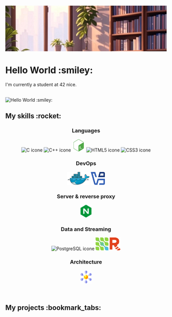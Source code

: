 ![Bannière de profil](./assets/banner.jpg)
<h1>Hello World :smiley:</h1>
<p>I'm currently a student at 42 nice.</p>
<br/>
<img src="./assets/hello.svg" alt="Hello World :smiley:"/>
<br/>
<h2>My skills :rocket:</h2>
<h3 align="center">Languages</h3>
<p align="center">
	<img src="https://cdn.jsdelivr.net/gh/devicons/devicon@latest/icons/c/c-original.svg" alt="C icone" title="C" width="auto" height="40"/>
	<img src="https://cdn.jsdelivr.net/gh/devicons/devicon@latest/icons/cplusplus/cplusplus-original.svg" alt="C++ icone" title="C++" width="auto" height="40"/>
	<img src="./assets/bash_logo.svg" alt="Bash icone" title="Bash" width="auto" height="40"/>
	<img src="https://cdn.jsdelivr.net/gh/devicons/devicon@latest/icons/html5/html5-original.svg" alt="HTML5 icone" title="HTML5" width="auto" height="40"/>
	<img src="https://cdn.jsdelivr.net/gh/devicons/devicon@latest/icons/css3/css3-original.svg" alt="CSS3 icone" title="CSS3" width="auto" height="40"/>
</p>
<h3 align="center">DevOps</h3>
<p align="center">
	<img src="./assets/docker_logo.svg" alt="Docker icone" title="Docker" width="auto" height="40"/>
	<img src="./assets/virtualbox_logo.svg" alt="Virtualbox icone" title="Virtualbox" width="auto" height="40"/>
</p>
<h3 align="center">Server & reverse proxy</h3>
<p align="center">
	<img src="./assets/nginx_logo.svg" alt="Nginx icone" title="Nginx" width="auto" height="40"/>
</p>
<h3 align="center">Data and Streaming</h3>
<p align="center">
	<img src="https://cdn.jsdelivr.net/gh/devicons/devicon@latest/icons/postgresql/postgresql-original.svg" alt="PostgreSQL icone" title="PostgreSQL" width="40" height="40"/>
	<img src="./assets/debezium_logo.svg" alt="Debezium icone" title="Debezium" width="auto" height="40"/>
	<img src="./assets/redpanda_logo.svg" alt="Redpanda icone" title="Redpanda" width="auto" height="40"/>
</p>
<h3 align="center">Architecture</h3>
<p align="center">
	<img src="./assets/microservices.svg" alt="Microservices icone" title="Microservices" width="auto" height="40"/>
</p>
<br/>
<h2>My projects :bookmark_tabs:</h2>
